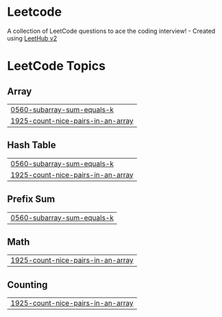 # Leetcode
A collection of LeetCode questions to ace the coding interview! - Created using [LeetHub v2](https://github.com/arunbhardwaj/LeetHub-2.0)

<!---LeetCode Topics Start-->
# LeetCode Topics
## Array
|  |
| ------- |
| [0560-subarray-sum-equals-k](https://github.com/DevGokha/Leetcode/tree/master/0560-subarray-sum-equals-k) |
| [1925-count-nice-pairs-in-an-array](https://github.com/DevGokha/Leetcode/tree/master/1925-count-nice-pairs-in-an-array) |
## Hash Table
|  |
| ------- |
| [0560-subarray-sum-equals-k](https://github.com/DevGokha/Leetcode/tree/master/0560-subarray-sum-equals-k) |
| [1925-count-nice-pairs-in-an-array](https://github.com/DevGokha/Leetcode/tree/master/1925-count-nice-pairs-in-an-array) |
## Prefix Sum
|  |
| ------- |
| [0560-subarray-sum-equals-k](https://github.com/DevGokha/Leetcode/tree/master/0560-subarray-sum-equals-k) |
## Math
|  |
| ------- |
| [1925-count-nice-pairs-in-an-array](https://github.com/DevGokha/Leetcode/tree/master/1925-count-nice-pairs-in-an-array) |
## Counting
|  |
| ------- |
| [1925-count-nice-pairs-in-an-array](https://github.com/DevGokha/Leetcode/tree/master/1925-count-nice-pairs-in-an-array) |
<!---LeetCode Topics End-->